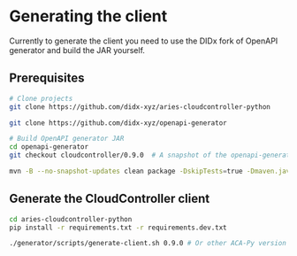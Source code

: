 # Generating the client

Currently to generate the client you need to use the DIDx fork of OpenAPI generator and build the JAR yourself.

## Prerequisites
```sh
# Clone projects
git clone https://github.com/didx-xyz/aries-cloudcontroller-python

git clone https://github.com/didx-xyz/openapi-generator

# Build OpenAPI generator JAR
cd openapi-generator
git checkout cloudcontroller/0.9.0  # A snapshot of the openapi-generator version used to generate cloudcontroller

mvn -B --no-snapshot-updates clean package -DskipTests=true -Dmaven.javadoc.skip=true -Djacoco.skip=true
```

## Generate the CloudController client
```sh
cd aries-cloudcontroller-python
pip install -r requirements.txt -r requirements.dev.txt

./generator/scripts/generate-client.sh 0.9.0 # Or other ACA-Py version
```
